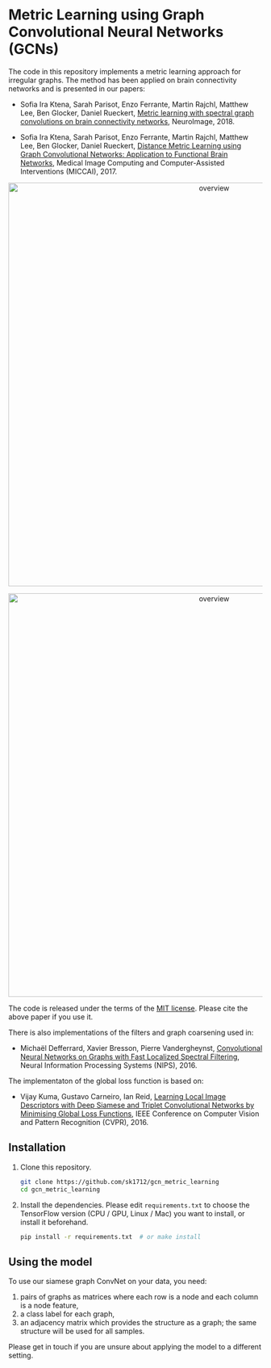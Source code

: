 # Metric Learning using Graph Convolutional Neural Networks (GCNs)

The code in this repository implements a metric learning approach for irregular
graphs. The method has been applied on brain connectivity networks and is
presented in our papers:

* Sofia Ira Ktena, Sarah Parisot, Enzo Ferrante, Martin Rajchl, Matthew Lee,
  Ben Glocker, Daniel Rueckert, [Metric learning with spectral graph convolutions on brain connectivity networks](https://www.sciencedirect.com/science/article/pii/S1053811917310765), NeuroImage, 2018.

* Sofia Ira Ktena, Sarah Parisot, Enzo Ferrante, Martin Rajchl, Matthew Lee,
  Ben Glocker, Daniel Rueckert, [Distance Metric Learning using Graph Convolutional
  Networks: Application to Functional Brain Networks](https://arxiv.org/abs/1703.02161), Medical Image Computing
  and Computer-Assisted Interventions (MICCAI), 2017.

<p align="center">
<img src="http://www.doc.ic.ac.uk/~sk1712/graph_construction.png" alt="overview" width="800"/>
</p>
<p align="center">
<img src="http://www.doc.ic.ac.uk/~sk1712/overview_metric_learning.png" alt="overview" width="800"/>
</p>

The code is released under the terms of the [MIT license](LICENSE.txt). Please
cite the above paper if you use it.

There is also implementations of the filters and graph coarsening used in:
* Michaël Defferrard, Xavier Bresson, Pierre Vandergheynst, [Convolutional Neural
  Networks on Graphs with Fast Localized Spectral Filtering](https://arxiv.org/abs/1606.09375), Neural
  Information Processing Systems (NIPS), 2016.

The implementaton of the global loss function is based on:
* Vijay Kuma, Gustavo Carneiro, Ian Reid, [Learning Local Image Descriptors with Deep
  Siamese and Triplet Convolutional Networks by Minimising Global Loss Functions](https://arxiv.org/abs/1512.09272),
  IEEE Conference on Computer Vision and Pattern Recognition (CVPR), 2016.

## Installation

1. Clone this repository.
   ```sh
   git clone https://github.com/sk1712/gcn_metric_learning
   cd gcn_metric_learning
   ```

2. Install the dependencies. Please edit `requirements.txt` to choose the
   TensorFlow version (CPU / GPU, Linux / Mac) you want to install, or install
   it beforehand.
   ```sh
   pip install -r requirements.txt  # or make install
   ```

## Using the model

To use our siamese graph ConvNet on your data, you need:

1. pairs of graphs as matrices where each row is a node and each column is a node feature,
2. a class label for each graph,
3. an adjacency matrix which provides the structure as a graph; the same structure 
   will be used for all samples.

Please get in touch if you are unsure about applying the model to a different
setting.
